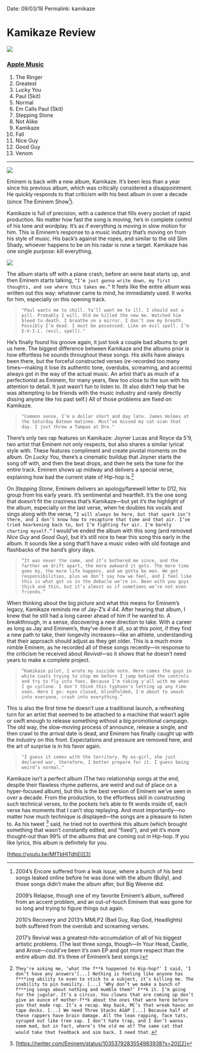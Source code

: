 
Date: 09/03/18
Permalink: kamikaze

# Kamikaze Review

![][image-1]


### [Apple Music][1]

1. The Ringer
2. Greatest
3. Lucky You
4. Paul (Skit)
5. Normal
6. Em Calls Paul (Skit)
7. Stepping Stone
8. Not Alike
9. Kamikaze
10. Fall
11. Nice Guy
12. Good Guy
13. Venom

---- 

![][image-2]

Eminem is back with a new album, Kamikaze. It’s been less than a year since his previous album, which was critically considered a disappointment. He quickly responds to that criticism with his best album in over a decade (since The Eminem Show[^1]).

Kamikaze is full of precision, with a cadence that fills every pocket of rapid production. No matter how fast the song is moving, he’s in complete control of his tone and wordplay. It’s as if everything is moving in slow motion for him. This is Eminem’s response to a music industry that’s moving on from his style of music. His back’s against the ropes, and similar to the old Slim Shady, whoever happens to be on his radar is now a target. Kamikaze has one single purpose: kill everything.

![][image-3]

The album starts off with a plane crash, before an eerie beat starts up, and then Eminem starts talking, `“I’m just gonna write down, my first thoughts, and see where this takes me.”` It feels like the entire album was written out this way: whatever came to mind, he immediately used. It works for him, especially on this opening track.

> `"Paul wants me to chill. Ya’ll want me to ill. I should eat a pill. Probably I will. Old me killed the new me. Watched him bleed to death. I breathe on a mirror. I don’t see my breath. Possibly I’m dead. I must be possessed. Like an evil spell. I’m E-V-I-L. (evil, spell)."`

He’s finally found his groove again, it just took a couple bad albums to get us here. The biggest difference between Kamikaze and the albums prior is how effortless he sounds throughout these songs. His skills have always been there, but the forceful constructed verses (re-recorded too many times—making it lose its authentic tone, overdubs, screaming, and accents) always got in the way of the actual music. An artist that’s as much of a perfectionist as Eminem, for many years, flew too close to the sun with his attention to detail. It just wasn’t fun to listen to. (It also didn’t help that he was attempting to be friends with the music industry and rarely directly dissing anyone like his past self.) All of those problems are fixed on Kamikaze.

> `"Common sense, I’m a dollar short and day late. James Holmes at the Saturday Batman matinee. Must’ve missed my cat-scan that day. I just threw a Tampax at Dre."`

There’s only two rap features on Kamikaze: Joyner Lucas and Royce da 5’9, two artist that Eminem not only respects, but also shares a similar lyrical style with. These features compliment and create pivotal moments on the album. On *Lucky You*, there’s a cinematic buildup that Joyner starts the song off with, and then the beat drops, and then he sets the tone for the entire track. Eminem shows up midway and delivers a special verse, explaining how bad the current state of Hip-hop is.[^2]

On *Stepping Stone*, Eminem delivers an apology/farewell letter to D12, his group from his early years. It’s sentimental and heartfelt. It’s the one song that doesn’t fit the craziness that’s Kamikaze—but yet it’s the highlight of the album, especially on the last verse, when he doubles his vocals and sings along with the verse, `“I will always be here, but that spark isn’t there, and I don’t know how to recapture that time and that air. I’ve tried hearkening back to, but I’m fighting for air. I'm barely charting myself.”` I would’ve ended the album with this song (and removed *Nice Guy* and *Good Guy*), but it’s still nice to hear this song this early in the album. It sounds like a song that’ll have a music video with old footage and flashbacks of the band’s glory days.

> `”It was never the same, and it’s bothered me since, and the farther we drift apart, the more awkward it gets. The more time goes by, the more life happens, and we gotta be men. We got responsibilities, plus we don’t say how we feel, and I feel like this is what got us in the debacle we’re in. Been with you guys thick and thin, but it’s almost as if sometimes we’re not even friends.”`

When thinking about the big picture and what this means for Eminem’s legacy, Kamikaze reminds me of Jay-Z’s *4:44*. After hearing that album, I knew that he still had a long career ahead of him if he wanted to. A breakthrough, in a sense, discovering a new direction to take. With a career as long as Jay and Eminem’s, they’ve done it all, so at this point, if they find a new path to take, their longevity increases—like an athlete, understanding that their approach should adjust as they get older. This is a much more nimble Eminem, as he recorded all of these songs recently—in response to the criticism he received about *Revival*—so it shows that he doesn’t need years to make a complete project.

> `“Kamikaze pilot, I wrote my suicide note. Here comes the guys in white coats trying to stop me before I jump behind the controls and try to fly into foes. Because I'm taking y'all with me when I go cyclone. I don't think this typhoon's letting up any time soon. Here I go: eyes closed, blindfolded, I'm about to smash into everyone, crash into everything.”`


This is also the first time he doesn’t use a traditional launch, a refreshing turn for an artist that seemed to be attached to a machine that wasn’t agile or swift enough to release something without a big promotional campaign. The old way, the slow-moving process of announce, release a single, and then crawl to the arrival date is dead, and Eminem has finally caught up with the industry on this front. Expectations and pressure are removed here, and the art of surprise is in his favor again.

> `"I guess it comes with the territory. My ex-girl, she just declared war, therefore, I better prepare for it. I guess being weird’s normal."`

Kamikaze isn’t a perfect album (The two relationship songs at the end, despite their flawless rhyme patterns, are weird and out of place on a hyper-focused album), but this is the best version of Eminem we’ve seen in over a decade. From the production, to the effortless skill in constructing such technical verses, to the pockets he’s able to fit words inside of, each verse has moments that I can’t stop replaying. And most importantly—no matter how much technique is displayed—the songs are a pleasure to listen to. As his tweet [^3] said, he tried not to overthink this album (which brought something that wasn’t constantly edited, and “fixed”), and yet it’s more thought-out than 99% of the albums that are coming out in Hip-hop. If you like lyrics, this album is definitely for you.

[https://youtu.be/MfTbHITdhEI][3]

[^1]:	2004’s Encore suffered from a leak issue, where a bunch of his best songs leaked online before he was done with the album (Bully), and those songs didn’t make the album after, but Big Weenie did.

	2009’s Relapse, though one of my favorite Eminem’s album, suffered from an accent problem, and an out-of-touch Eminem that was gone for so long and trying to figure things out again. 

	2010’s Recovery and 2013’s MMLP2 (Bad Guy, Rap God, Headlights) both suffered from the overdub and screaming verses.

	2017’s Revival was a greatest-hits-accumulation of all of his biggest artistic problems. (The last three songs, though—In Your Head, Castle, and Arose—could’ve been it’s own EP and got more respect than the entire album did. It’s three of Eminem’s best songs.)

[^2]:	`They’re asking me, ‘what the f**k happened to Hip-hop?’ I said, ‘I don’t have any answers’[...] Nothing is feeling like anyone has f***ing ability to even to stick to a subject, it’s killing me. The inability to pin humility. [...] ‘Why don’t we make a bunch of f***ing songs about nothing and mumble them?’ F**k it. I’m going for the jugular. It’s a circus. You clowns that are coming up don’t give an ounce of mother-f**k about the ones that were here before you that made rap. It’s a recap. Way back, MC’s that wreak havoc on tape decks. [...] We need Three Stacks ASAP [...] Because half of these rappers have brain damage. All the lean rapping, face tats, syruped out like tree sap. I don’t hate trap, and I don’t wanna seem mad, but in fact, where’s the old me at? The same cat that would take that feedback and aim back. I need that.`

[^3]:	[https://twitter.com/Eminem/status/1035379283554983938?s=20][2]

[1]:	https://itunes.apple.com/us/album/kamikaze/1434770366
[2]:	https://twitter.com/Eminem/status/1035379283554983938?s=20
[3]:	https://youtu.be/MfTbHITdhEI

[image-1]:	https://i.imgur.com/WQ3dE2s.png
[image-2]:	https://www.sohh.com/wp-content/uploads/2018/08/Eminem-Kamikaze.jpg
[image-3]:	https://i.imgur.com/LjjqNqD.jpg